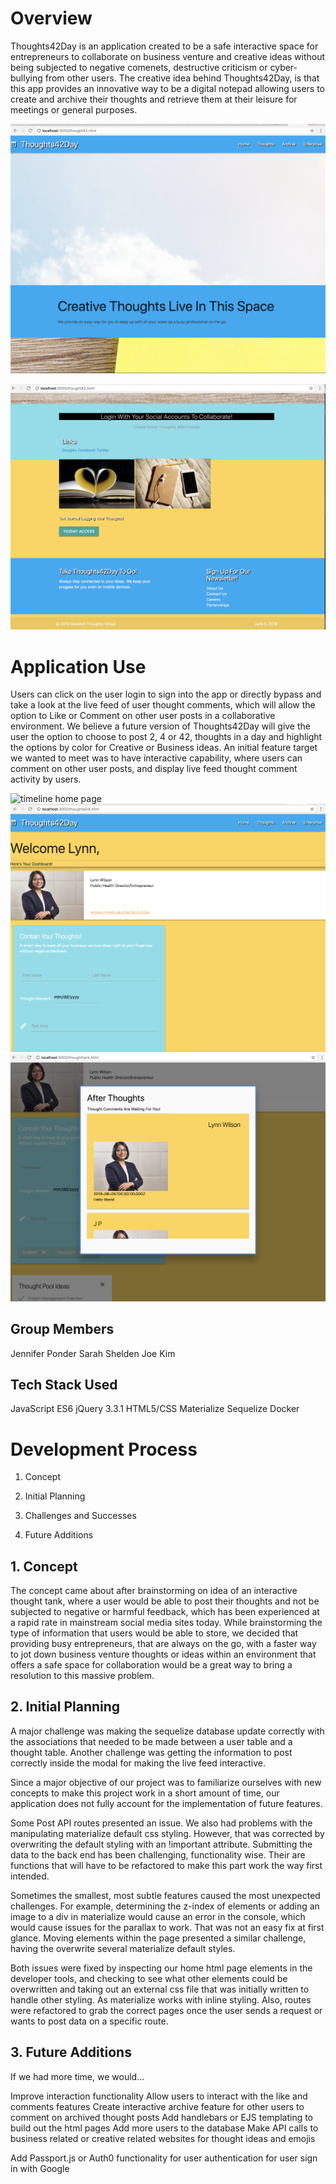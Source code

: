 # Overview

Thoughts42Day is an application created to be a safe interactive space for entrepreneurs to collaborate on business venture and creative ideas without being subjected to negative comenets, destructive criticism or cyber-bullying from other users. The creative idea behind Thoughts42Day, is that this app provides an innovative way to be a digital notepad allowing users to create and archive their thoughts and retrieve them at their leisure for meetings or general purposes.

![home page](public/assets/images/home_page.png)

![footer for home page](public/assets/images/home_page_footer.png)

# Application Use
Users can click on the user login to sign into the app or directly bypass and take a look at the live feed of user thought comments, which will allow the option to Like or Comment on other user posts in a collaborative environment. We believe a future version of Thoughts42Day will give the user the option to choose to post 2, 4 or 42, thoughts in a day and highlight the options by color for Creative or Business ideas. An initial feature target we wanted to meet was to have interactive capability, where users can comment on other user posts, and display live feed thought comment activity by users.

![timeline home page](public/assets/images/user_dashbpard.jpg)
![timeline home page](public/assets/images/thought_form.jpg)
![timeline home page](public/assets/images/thought_timeline.jpg)

## Group Members
Jennifer Ponder
Sarah Shelden
Joe Kim

## Tech Stack Used

JavaScript ES6
jQuery 3.3.1
HTML5/CSS
Materialize
Sequelize
Docker

# Development Process
1. Concept

2. Initial Planning

3. Challenges and Successes

4. Future Additions

## 1. Concept
The concept came about after brainstorming on idea of an interactive thought tank, where a user would be able to post their thoughts and not be subjected to negative or harmful feedback, which has been experienced at a rapid rate in mainstream social media sites today. While brainstorming the type of information that users would be able to store, we decided that providing busy entrepreneurs, that are always on the go, with a faster way to jot down business venture thoughts or ideas within an environment that offers a safe space for collaboration would be a great way to bring a resolution to this massive problem.

## 2. Initial Planning

A major challenge was making the sequelize database update correctly with the associations that needed to be made between a user table and a thought table.
Another challenge was getting the information to post correctly inside the modal for making the live feed interactive.

Since a major objective of our project was to familiarize ourselves with new concepts to make this project work in a short amount of time, our application does not fully account for the implementation of future features.

Some Post API routes presented an issue. We also had problems with the manipulating materialize default css styling. However, that was corrected by overwriting the default styling with an !important attribute. Submitting the data to the back end has been challenging, functionality wise. Their are functions that will have to be refactored to make this part work the way first intended.

Sometimes the smallest, most subtle features caused the most unexpected challenges. For example, determining the z-index of elements or adding an image to a div in materialize would cause an error in the console, which would cause issues for the parallax to work. That was not an easy fix at first glance. Moving elements within the page presented a similar challenge, having the overwrite several materialize default styles.

Both issues were fixed by inspecting our home html page elements in the developer tools, and checking to see what other elements could be overwritten and taking out an external css file that was initially written to handle other styling. As materialize works with inline styling. Also, routes were refactored to grab the correct pages once the user sends a request or wants to post data on a specific route.

## 3. Future Additions

If we had more time, we would...

Improve interaction functionality 
Allow users to interact with the like and comments features
Create interactive archive feature for other users to comment on archived thought posts
Add handlebars or EJS templating to build out the html pages
Add more users to the database
Make API calls to business related or creative related websites for thought ideas and emojis

Add Passport.js or Auth0 functionality for user authentication for user sign in with Google 
